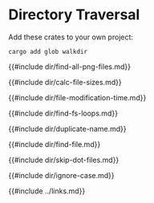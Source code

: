 # Directory Traversal

Add these crates to your own project:

```
cargo add glob walkdir
```

{{#include dir/find-all-png-files.md}}

{{#include dir/calc-file-sizes.md}}

{{#include dir/file-modification-time.md}}

{{#include dir/find-fs-loops.md}}

{{#include dir/duplicate-name.md}}

{{#include dir/find-file.md}}

{{#include dir/skip-dot-files.md}}

{{#include dir/ignore-case.md}}

{{#include ../links.md}}
